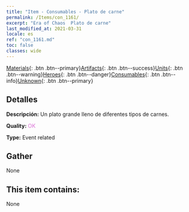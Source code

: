 ```yaml
---
title: "Item - Consumables - Plato de carne"
permalink: /Items/con_1161/
excerpt: "Era of Chaos  Plato de carne"
last_modified_at: 2021-03-31
locale: es
ref: "con_1161.md"
toc: false
classes: wide
---
```

 [Materials](/es/Items/){: .btn .btn--primary}[Artifacts](/es/Items/Artifacts/){: .btn .btn--success}[Units](/es/Items/Units/){: .btn .btn--warning}[Heroes](/es/Items/Heroes/){: .btn .btn--danger}[Consumables](/es/Items/Consumables/){: .btn .btn--info}[Unknown](/es/Items/Unknown/){: .btn .btn--primary}

## Detalles
 **Descripción:** Un plato grande lleno de diferentes tipos de carnes.

 **Quality:** <span style="color: #DA70D6">OK</span>

 **Type:** Event related

## Gather

  None

## This item contains:

  None

